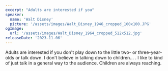 ```yaml
---
excerpt: "Adults are interested if you"
speaker:
  name: 'Walt Disney'
  picture: '/assets/images/Walt_Disney_1946_cropped_100x100.JPG'
ogImage:
  url: '/assets/images/Walt_Disney_1964_cropped_512x512.jpg'
releaseDate: '2023-11-06'
---
```


Adults are interested if you don't play down to the little two- or three-year-olds or talk down. I don't believe in talking down to children... . I like to kind of just talk in a general way to the audience. Children are always reaching.
